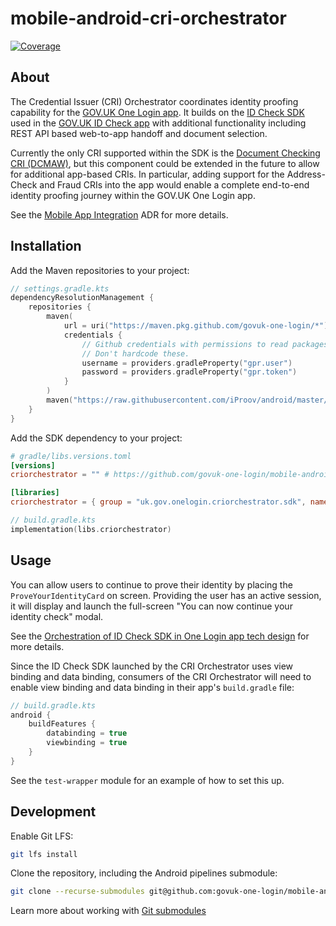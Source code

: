# mobile-android-cri-orchestrator

[![Coverage](https://sonarcloud.io/api/project_badges/measure?project=mobile-android-cri-orchestrator&metric=coverage)](https://sonarcloud.io/summary/new_code?id=mobile-android-cri-orchestrator)

## About

The Credential Issuer (CRI) Orchestrator coordinates identity proofing capability for the [GOV.UK One Login app](https://github.com/govuk-one-login/mobile-android-one-login-app).
It builds on the [ID Check SDK](https://github.com/govuk-one-login/mobile-id-check-android-sdk) used in the [GOV.UK ID Check app](https://github.com/govuk-one-login/mobile-id-check-android) with additional functionality including REST API based web-to-app handoff and document selection.

Currently the only CRI supported within the SDK is the [Document Checking CRI (DCMAW)](https://github.com/govuk-one-login/mobile-id-check-async), but this component could be extended in the future to allow for additional app-based CRI‍s.
In particular, adding support for the Address-Check and Fraud CRI‍s into the app would enable a complete end-to-end identity proofing journey within the GOV.UK One Login app.

See the [Mobile App Integration](https://github.com/govuk-one-login/architecture/blob/main/adr/0178-mobile-app-integration.md) ADR for more details.

## Installation

Add the Maven repositories to your project:

```kt
// settings.gradle.kts
dependencyResolutionManagement {
    repositories {
        maven(
            url = uri("https://maven.pkg.github.com/govuk-one-login/*"),
            credentials {
                // Github credentials with permissions to read packages.
                // Don't hardcode these.
                username = providers.gradleProperty("gpr.user") 
                password = providers.gradleProperty("gpr.token")
            }
        )
        maven("https://raw.githubusercontent.com/iProov/android/master/maven/")
    }
}
```

Add the SDK dependency to your project:

```toml
# gradle/libs.versions.toml
[versions]
criorchestrator = "" # https://github.com/govuk-one-login/mobile-android-cri-orchestrator/tags

[libraries]
criorchestrator = { group = "uk.gov.onelogin.criorchestrator.sdk", name = "sdk", version.ref = "criorchestrator" }
```


```kt
// build.gradle.kts
implementation(libs.criorchestrator)
```

## Usage

You can allow users to continue to prove their identity by placing the `ProveYourIdentityCard` on screen. Providing the user has an active session, it will display and launch the full-screen "You can now continue your identity check" modal.

See the [Orchestration of ID Check SDK in One Login app tech design](https://govukverify.atlassian.net/wiki/spaces/DCMAW/pages/3800006819/Orchestration+of+ID+Check+SDK+in+One+Login+app) for more details.

Since the ID Check SDK launched by the CRI Orchestrator uses view binding and data binding, consumers of the CRI Orchestrator will need to enable view binding and data binding in their app's `build.gradle` file:

```kt
// build.gradle.kts
android {
    buildFeatures {
        databinding = true
        viewbinding = true
    }
}
```

See the `test-wrapper` module for an example of how to set this up.

## Development

Enable Git LFS:

```bash
git lfs install
```

Clone the repository, including the Android pipelines submodule:
```bash
git clone --recurse-submodules git@github.com:govuk-one-login/mobile-android-cri-orchestrator.git
```
Learn more about working with [Git submodules](https://git-scm.com/book/en/v2/Git-Tools-Submodules)
